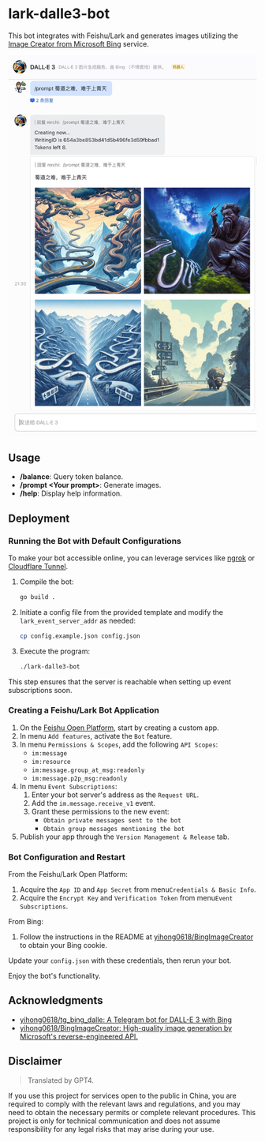 # lark-dalle3-bot

This bot integrates with Feishu/Lark and generates images utilizing the [Image Creator from Microsoft Bing](https://www.bing.com/images/create) service.

![Alt text](doc/demo.jpg)

## Usage

- **/balance**: Query token balance.
- **/prompt \<Your prompt\>**: Generate images.
- **/help**: Display help information.

## Deployment

### Running the Bot with Default Configurations

To make your bot accessible online, you can leverage services like [ngrok](https://ngrok.com/) or [Cloudflare Tunnel](https://www.cloudflare.com/products/tunnel/).

1. Compile the bot:
    ```bash
    go build .
    ```
2. Initiate a config file from the provided template and modify the `lark_event_server_addr` as needed:
    ```bash
    cp config.example.json config.json
    ```
3. Execute the program:
    ```bash
    ./lark-dalle3-bot
    ```

This step ensures that the server is reachable when setting up event subscriptions soon.

### Creating a Feishu/Lark Bot Application

1. On the [Feishu Open Platform](https://open.feishu.cn/app), start by creating a custom app.
2. In menu `Add features`, activate the `Bot` feature.
3. In menu `Permissions & Scopes`, add the following `API Scopes`:
    - `im:message`
    - `im:resource`
    - `im:message.group_at_msg:readonly`
    - `im:message.p2p_msg:readonly`
4. In menu `Event Subscriptions`:
    1. Enter your bot server's address as the `Request URL`.
    2. Add the `im.message.receive_v1` event.
    3. Grant these permissions to the new event:
        - `Obtain private messages sent to the bot`
        - `Obtain group messages mentioning the bot`
5. Publish your app through the `Version Management & Release` tab.

### Bot Configuration and Restart

From the Feishu/Lark Open Platform:
1. Acquire the `App ID` and `App Secret` from menu`Credentials & Basic Info`.
2. Acquire the `Encrypt Key` and `Verification Token` from menu`Event Subscriptions`.

From Bing:
1. Follow the instructions in the README at [yihong0618/BingImageCreator](https://github.com/yihong0618/BingImageCreator) to obtain your Bing cookie.

Update your `config.json` with these credentials, then rerun your bot.

Enjoy the bot's functionality.

## Acknowledgments

- [yihong0618/tg_bing_dalle: A Telegram bot for DALL-E 3 with Bing](https://github.com/yihong0618/tg_bing_dalle/)
- [yihong0618/BingImageCreator: High-quality image generation by Microsoft's reverse-engineered API.](https://github.com/yihong0618/BingImageCreator)

## Disclaimer

> Translated by GPT4.

If you use this project for services open to the public in China, you are required to comply with the relevant laws and regulations, and you may need to obtain the necessary permits or complete relevant procedures. This project is only for technical communication and does not assume responsibility for any legal risks that may arise during your use.
